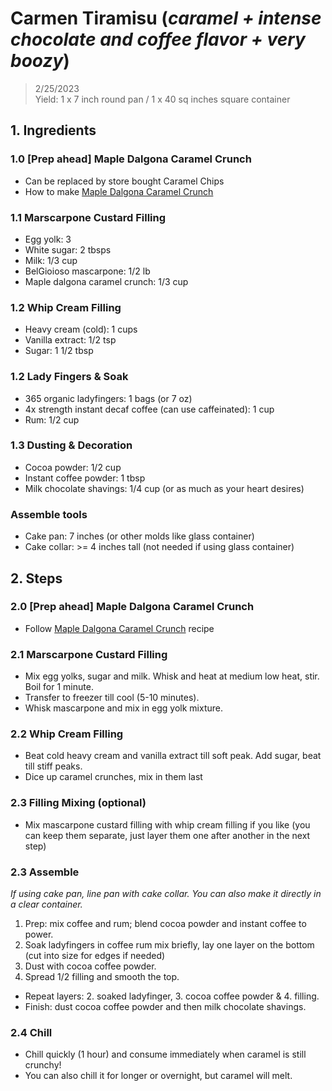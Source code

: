# Carmen Tiramisu (*caramel + intense chocolate and coffee flavor + very boozy*)
> 2/25/2023 <br>
> Yield: 1 x 7 inch round pan / 1 x 40 sq inches square container

## 1. Ingredients

### 1.0 [Prep ahead] Maple Dalgona Caramel Crunch
- Can be replaced by store bought Caramel Chips
- How to make [Maple Dalgona Caramel Crunch](../Maple_Dalgona_Caramel_Crunch.md)

### 1.1 Marscarpone Custard Filling
- Egg yolk: 3
- White sugar: 2 tbsps
- Milk: 1/3 cup
- BelGioioso mascarpone: 1/2 lb
- Maple dalgona caramel crunch: 1/3 cup

### 1.2 Whip Cream Filling
- Heavy cream (cold): 1 cups
- Vanilla extract: 1/2 tsp
- Sugar: 1 1/2 tbsp

### 1.2 Lady Fingers & Soak
- 365 organic ladyfingers: 1 bags (or 7 oz)
- 4x strength instant decaf coffee (can use caffeinated): 1 cup
- Rum: 1/2 cup

### 1.3 Dusting & Decoration
- Cocoa powder: 1/2 cup
- Instant coffee powder: 1 tbsp
- Milk chocolate shavings: 1/4 cup (or as much as your heart desires)

### Assemble tools
- Cake pan: 7 inches (or other molds like glass container)
- Cake collar: >= 4 inches tall (not needed if using glass container)

## 2. Steps

### 2.0 [Prep ahead] Maple Dalgona Caramel Crunch
- Follow [Maple Dalgona Caramel Crunch](../Maple_Dalgona_Caramel_Crunch.md) recipe

### 2.1 Marscarpone Custard Filling
- Mix egg yolks, sugar and milk. Whisk and heat at medium low heat, stir. Boil for 1 minute.
- Transfer to freezer till cool (5-10 minutes).
- Whisk mascarpone and mix in egg yolk mixture.

### 2.2 Whip Cream Filling
- Beat cold heavy cream and vanilla extract till soft peak. Add sugar, beat till stiff peaks.
- Dice up caramel crunches, mix in them last

### 2.3 Filling Mixing (optional)
- Mix mascarpone custard filling with whip cream filling if you like (you can keep them separate, just layer them one after another in the next step)

### 2.3 Assemble
*If using cake pan, line pan with cake collar. You can also make it directly in a clear container.*
1. Prep: mix coffee and rum; blend cocoa powder and instant coffee to power.
2. Soak ladyfingers in coffee rum mix briefly, lay one layer on the bottom (cut into size for edges if needed)
3. Dust with cocoa coffee powder.
4. Spread 1/2 filling and smooth the top.
- Repeat layers: 2. soaked ladyfinger, 3. cocoa coffee powder & 4. filling.
- Finish: dust cocoa coffee powder and then milk chocolate shavings.

### 2.4 Chill
- Chill quickly (1 hour) and consume immediately when caramel is still crunchy!
- You can also chill it for longer or overnight, but caramel will melt.
